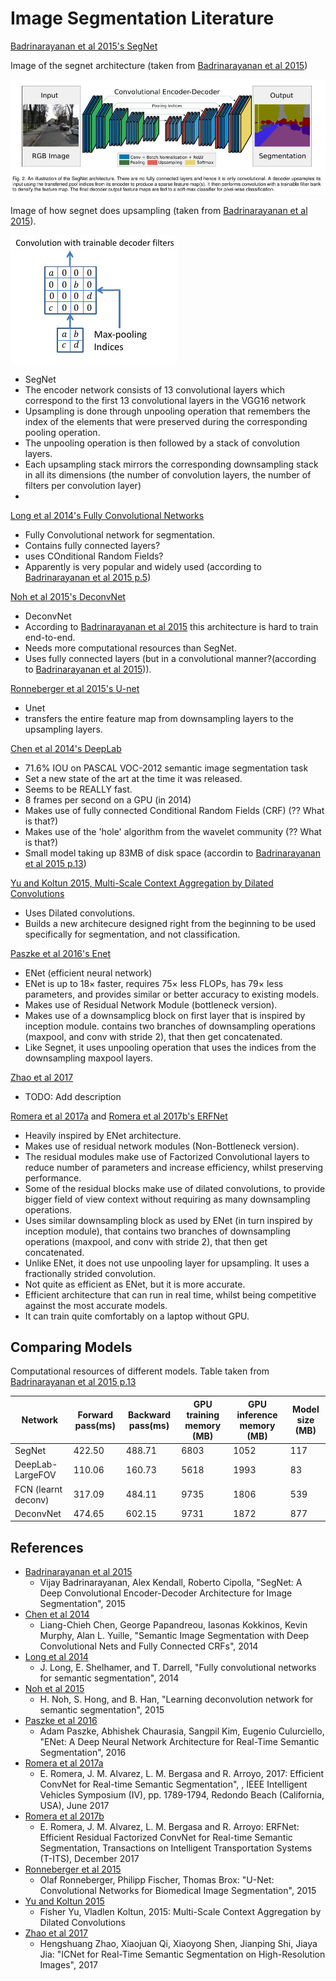 # Image Segmentation Literature


[Badrinarayanan et al 2015's SegNet][segnet]

Image of the segnet architecture (taken from [Badrinarayanan et al 2015][segnet])

![Image of segnet architecture](segnet_architecture.jpg)

Image of how segnet does upsampling (taken from [Badrinarayanan et al 2015][segnet]).

![Image of upsampling in segnet](segnet_upsampling.jpg)

- SegNet
- The encoder network consists of 13 convolutional layers which correspond to the first 13 convolutional layers in the VGG16 network
- Upsampling is done through unpooling operation that remembers the index of the elements that were preserved during the corresponding pooling operation.
- The unpooling operation is then followed by a stack of convolution layers.
- Each upsampling stack mirrors the corresponding downsampling stack in all its dimensions (the number of convolution layers, the number of filters per convolution layer)
-

[Long et al 2014's Fully Convolutional Networks][fcn]
- Fully Convolutional network for segmentation.
- Contains fully connected layers?
- uses COnditional Random Fields?
- Apparently is very popular and widely used (according to [Badrinarayanan et al 2015 p.5][segnet])

[Noh et al 2015's DeconvNet][deconvnet]
- DeconvNet
- According to [Badrinarayanan et al 2015][segnet] this architecture is hard to train end-to-end.
- Needs more computational resources than SegNet.
- Uses fully connected layers (but in a convolutional manner?(according to [Badrinarayanan et al 2015][segnet])).

[Ronneberger et al 2015's U-net][unet]
- Unet
- transfers the entire feature map from downsampling layers to the upsampling layers.

[Chen et al 2014's DeepLab][deeplab]
- 71.6% IOU on PASCAL VOC-2012 semantic image segmentation task
- Set a new state of the art at the time it was released.
- Seems to be REALLY fast.
- 8 frames per second on a GPU (in 2014)
- Makes use of  fully connected Conditional Random Fields (CRF) (?? What is that?)
- Makes use of the 'hole' algorithm from the wavelet community (?? What is that?)
- Small model taking up 83MB of disk space (accordin to [Badrinarayanan et al 2015 p.13][segnet])




[Yu and Koltun 2015, Multi-Scale Context Aggregation by Dilated Convolutions][yu_koltun_2015]
- Uses Dilated convolutions.
- Builds a new architecure designed right from the beginning to be used specifically for segmentation, and not classification.


[Paszke et al 2016's Enet][enet]
- ENet (efficient neural network)
- ENet is up to 18× faster, requires 75× less FLOPs, has 79× less parameters, and provides similar or better accuracy to existing models.
- Makes use of Residual Network Module (bottleneck version).
- Makes use of a downsamplicg block on first layer that is inspired by inception module. contains two branches of downsampling operations (maxpool, and conv with stride 2), that then get concatenated.
- Like Segnet, it uses unpooling operation that uses the indices from the downsampling maxpool layers.

[Zhao et al 2017][icnet]
- TODO: Add description


[Romera et al 2017a][erfnet_pre] and [Romera et al 2017b's ERFNet][erfnet]

- Heavily inspired by ENet architecture.
- Makes use of residual network modules (Non-Bottleneck version).
- The residual modules make use of Factorized Convolutional layers to reduce number of parameters and increase efficiency, whilst preserving performance.
- Some of the residual blocks make use of dilated convolutions, to provide bigger field of view context without requiring as many downsampling operations.
- Uses similar downsampling block as used by ENet (in turn inspired by inception module), that contains two branches of downsampling operations (maxpool, and conv with stride 2), that then get concatenated.
- Unlike ENet, it does not use unpooling layer for upsampling. It uses a fractionally strided convolution.
- Not quite as efficient as ENet, but it is more accurate.
- Efficient architecture that can run in real time, whilst being competitive against the most accurate models.
- It can train quite comfortably on a laptop without GPU.


## Comparing Models

Computational resources of different models. Table taken from [Badrinarayanan et al 2015 p.13][segnet]

Network | Forward pass(ms) | Backward pass(ms) | GPU training memory (MB) | GPU inference memory (MB) | Model size (MB)
---|---|---|---|---|---
SegNet              | 422.50    | 488.71 | 6803 | 1052 | 117
DeepLab-LargeFOV    | 110.06    | 160.73 | 5618 | 1993 | 83
FCN (learnt deconv) | 317.09    | 484.11 | 9735 | 1806 | 539
DeconvNet           | 474.65    | 602.15 | 9731 | 1872 | 877




## References
- [Badrinarayanan et al 2015][segnet]
    - Vijay Badrinarayanan, Alex Kendall, Roberto Cipolla, "SegNet: A Deep Convolutional Encoder-Decoder Architecture for Image Segmentation", 2015
- [Chen et al 2014][deeplab]
    - Liang-Chieh Chen, George Papandreou, Iasonas Kokkinos, Kevin Murphy, Alan L. Yuille, "Semantic Image Segmentation with Deep Convolutional Nets and Fully Connected CRFs", 2014
- [Long et al 2014][fcn]
    - J. Long, E. Shelhamer, and T. Darrell, "Fully convolutional networks for semantic segmentation", 2014
- [Noh et al 2015][deconvnet]
    - H. Noh, S. Hong, and B. Han, "Learning deconvolution network for semantic segmentation", 2015
- [Paszke et al 2016][enet]
    - Adam Paszke, Abhishek Chaurasia, Sangpil Kim, Eugenio Culurciello, "ENet: A Deep Neural Network Architecture for Real-Time Semantic Segmentation", 2016
- [Romera et al 2017a][erfnet_pre]
    - E. Romera, J. M. Alvarez, L. M. Bergasa and R. Arroyo, 2017: Efficient ConvNet for Real-time Semantic Segmentation", , IEEE Intelligent Vehicles Symposium (IV), pp. 1789-1794, Redondo Beach (California, USA), June 2017
- [Romera et al 2017b][erfnet]
    - E. Romera, J. M. Alvarez, L. M. Bergasa and R. Arroyo: ERFNet: Efficient Residual Factorized ConvNet for Real-time Semantic Segmentation, Transactions on Intelligent Transportation Systems (T-ITS), December 2017
- [Ronneberger et al 2015][unet]
    - Olaf Ronneberger, Philipp Fischer, Thomas Brox: "U-Net: Convolutional Networks for Biomedical Image Segmentation", 2015
- [Yu and Koltun 2015][yu_koltun_2015]
    - Fisher Yu, Vladlen Koltun, 2015: Multi-Scale Context Aggregation by Dilated Convolutions
- [Zhao et al 2017][icnet]
    - Hengshuang Zhao, Xiaojuan Qi, Xiaoyong Shen, Jianping Shi, Jiaya Jia: "ICNet for Real-Time Semantic Segmentation on High-Resolution Images", 2017


[deconvnet]: https://arxiv.org/abs/1505.04366
[deeplab]: https://arxiv.org/abs/1412.7062
[enet]: https://arxiv.org/abs/1606.02147
[erfnet_pre]: http://www.robesafe.uah.es/personal/eduardo.romera/pdfs/Romera17iv.pdf
[erfnet]: http://www.robesafe.uah.es/personal/eduardo.romera/pdfs/Romera17tits.pdf
[fcn]: https://arxiv.org/abs/1411.4038
[icnet]: https://arxiv.org/abs/1704.08545
[romera2017]: http://www.robesafe.uah.es/personal/eduardo.romera/pdfs/Romera17iv.pdf
[segnet]: https://arxiv.org/abs/1511.00561
[unet]: https://arxiv.org/abs/1505.04597
[yu_koltun_2015]: https://arxiv.org/abs/1511.07122
